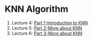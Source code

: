 # KNN Algorithm

1. Lecture 4:  [Part 1-Introduction to KNN](https://walidhadri.medium.com/k-nearest-neighbors-part-1-introduction-a67cfdd601a7)
2. Lecture 5: [Part 2-More about KNN](https://walidhadri.medium.com/k-nearest-neighbors-part-2-more-about-knn-fed643e4b648)
3. Lecture 6: [Part 3-More about KNN](https://walidhadri.medium.com/k-nearest-neighbors-part-3-more-about-knn-642a385f2f7b)
